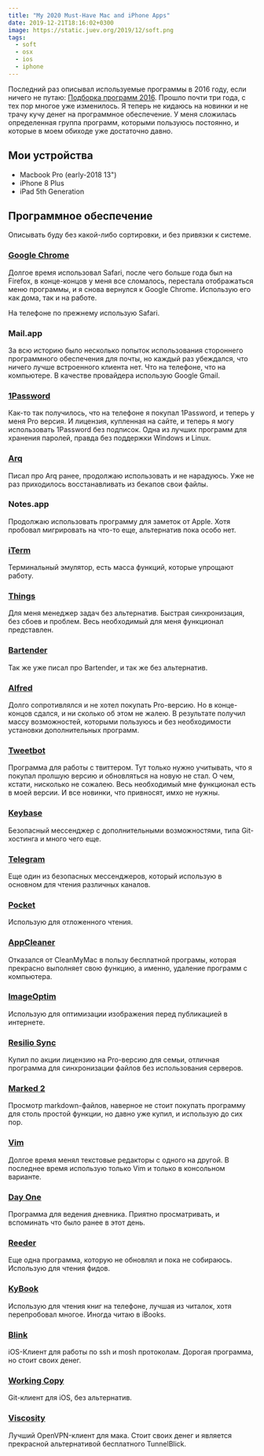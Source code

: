 ```yaml
---
title: "My 2020 Must-Have Mac and iPhone Apps"
date: 2019-12-21T18:16:02+0300
image: https://static.juev.org/2019/12/soft.png
tags:
  - soft
  - osx
  - ios
  - iphone
---
```

Последний раз описывал используемые программы в 2016 году, если ничего не путаю: [Подборка программ 2016](https://www.juev.org/2016/12/30/soft-2016/). Прошло почти три года, с тех пор многое уже изменилось. Я теперь не кидаюсь на новинки и не трачу кучу денег на программное обеспечение. У меня сложилась определенная группа программ, которыми пользуюсь постоянно, и которые в моем обиходе уже достаточно давно.

## Мои устройства

- Macbook Pro (early-2018 13")
- iPhone 8 Plus
- iPad 5th Generation

## Программное обеспечение

Описывать буду без какой-либо сортировки, и без привязки к системе.

### [Google Chrome](https://www.google.com/chrome/)

Долгое время использовал Safari, после чего больше года был на Firefox, в конце-концов у меня все сломалось, перестала отображаться меню программы, и я снова вернулся к Google Chrome. Использую его как дома, так и на работе.

На телефоне по прежнему использую Safari.

### Mail.app

За всю историю было несколько попыток использования стороннего программного обеспечения для почты, но каждый раз убеждался, что ничего лучше встроенного клиента нет. Что на телефоне, что на компьютере. В качестве провайдера использую Google Gmail.

### [1Password](https://1password.com/)

Как-то так получилось, что на телефоне я покупал 1Password, и теперь у меня Pro версия. И лицензия, купленная на сайте, и теперь я могу использовать 1Password без подписок. Одна из лучших программ для хранения паролей, правда без поддержки Windows и Linux.

### [Arq](https://www.arqbackup.com/)

Писал про Arq ранее, продолжаю использовать и не нарадуюсь. Уже не раз приходилось восстанавливать из бекапов свои файлы.

### Notes.app

Продолжаю использовать программу для заметок от Apple. Хотя пробовал мигрировать на что-то еще, альтернатив пока особо нет.

### [iTerm](https://iterm2.com/)

Терминальный эмулятор, есть масса функций, которые упрощают работу.

### [Things](https://culturedcode.com/things/)

Для меня менеджер задач без альтернатив. Быстрая синхронизация, без сбоев и проблем. Весь необходимый для меня функционал представлен.

### [Bartender](https://www.macbartender.com/)

Так же уже писал про Bartender, и так же без альтернатив.

### [Alfred](https://www.alfredapp.com/)

Долго сопротивлялся и не хотел покупать Pro-версию. Но в конце-концов сдался, и ни сколько об этом не жалею. В результате получил массу возможностей, которыми пользуюсь и без необходимости установки дополнительных программ.

### [Tweetbot](https://tapbots.com/)

Программа для работы с твиттером. Тут только нужно учитывать, что я покупал пролшую версию и обновляться на новую не стал. О чем, кстати, нисколько не сожалею. Весь необходимый мне функционал есть в моей версии. И все новинки, что привносят, имхо не нужны.

### [Keybase](https://keybase.io/)

Безопасный мессенджер с дополнительными возможностями, типа Git-хостинга и много чего еще.

### [Telegram](https://telegram.org/)

Еще один из безопасных мессенджеров, который использую в основном для чтения различных каналов.

### [Pocket](https://app.getpocket.com/)

Использую для отложенного чтения.

### [AppCleaner](http://freemacsoft.net/appcleaner/)

Отказался от CleanMyMac в пользу бесплатной програмы, которая прекрасно выполняет свою функцию, а именно, удаление программ с компьютера.

### [ImageOptim](https://imageoptim.com/mac)

Использую для оптимизации изображения перед публикацией в интернете.

### [Resilio Sync](https://www.resilio.com/individuals/)

Купил по акции лицензию на Pro-версию для семьи, отличная программа для синхронизации файлов без использования серверов.

### [Marked 2](https://marked2app.com/)

Просмотр markdown-файлов, наверное не стоит покупать программу для столь простой функции, но давно уже купил, и использую до сих пор.

### [Vim](https://www.vim.org/)

Долгое время менял текстовые редакторы с одного на другой. В последнее время использую только Vim и только в консольном варианте.

### [Day One](https://dayoneapp.com/)

Программа для ведения дневника. Приятно просматривать, и вспоминать что было ранее в этот день.

### [Reeder](https://reederapp.com/)

Еще одна программа, которую не обновлял и пока не собираюсь. Использую для чтения фидов.

### [KyBook](http://kybook-reader.com/)

Использую для чтения книг на телефоне, лучшая из читалок, хотя перепробовал многое. Иногда читаю в iBooks.

### [Blink](https://www.blink.sh/)

iOS-Клиент для работы по ssh и mosh протоколам. Дорогая программа, но стоит своих денег.

### [Working Copy](https://workingcopyapp.com/)

Git-клиент для iOS, без альтернатив.

### [Viscosity](https://www.sparklabs.com/viscosity/)

Лучший OpenVPN-клиент для мака. Стоит своих денег и является прекрасной альтернативой бесплатного TunnelBlick.
